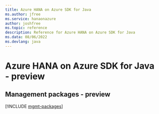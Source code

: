 ```yaml
---
title: Azure HANA on Azure SDK for Java
ms.author: jfree
ms.service: hanaonazure
author: joshfree
ms.topic: reference
description: Reference for Azure HANA on Azure SDK for Java
ms.data: 08/06/2022
ms.devlang: java
---
```

# Azure HANA on Azure SDK for Java - preview

## Management packages - preview
[!INCLUDE [mgmt-packages](hana-on-azure-mgmt-index.md)]